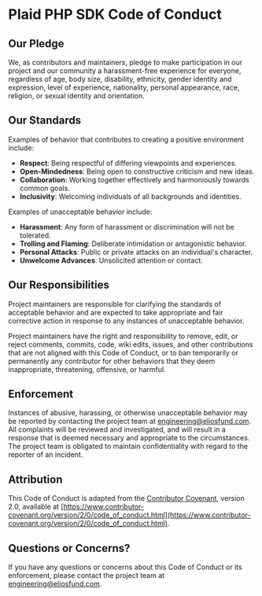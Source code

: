 # Plaid PHP SDK Code of Conduct

## Our Pledge

We, as contributors and maintainers, pledge to make participation in our project and our community a harassment-free experience for everyone, regardless of age, body size, disability, ethnicity, gender identity and expression, level of experience, nationality, personal appearance, race, religion, or sexual identity and orientation.

## Our Standards

Examples of behavior that contributes to creating a positive environment include:

- **Respect**: Being respectful of differing viewpoints and experiences.
- **Open-Mindedness**: Being open to constructive criticism and new ideas.
- **Collaboration**: Working together effectively and harmoniously towards common goals.
- **Inclusivity**: Welcoming individuals of all backgrounds and identities.

Examples of unacceptable behavior include:

- **Harassment**: Any form of harassment or discrimination will not be tolerated.
- **Trolling and Flaming**: Deliberate intimidation or antagonistic behavior.
- **Personal Attacks**: Public or private attacks on an individual's character.
- **Unwelcome Advances**: Unsolicited attention or contact.

## Our Responsibilities

Project maintainers are responsible for clarifying the standards of acceptable behavior and are expected to take appropriate and fair corrective action in response to any instances of unacceptable behavior.

Project maintainers have the right and responsibility to remove, edit, or reject comments, commits, code, wiki edits, issues, and other contributions that are not aligned with this Code of Conduct, or to ban temporarily or permanently any contributor for other behaviors that they deem inappropriate, threatening, offensive, or harmful.

## Enforcement

Instances of abusive, harassing, or otherwise unacceptable behavior may be reported by contacting the project team at engineering@eliosfund.com. All complaints will be reviewed and investigated, and will result in a response that is deemed necessary and appropriate to the circumstances. The project team is obligated to maintain confidentiality with regard to the reporter of an incident.

## Attribution

This Code of Conduct is adapted from the [Contributor Covenant](https://www.contributor-covenant.org/version/2/0/code_of_conduct.html), version 2.0, available at [https://www.contributor-covenant.org/version/2/0/code_of_conduct.html](https://www.contributor-covenant.org/version/2/0/code_of_conduct.html).

## Questions or Concerns?

If you have any questions or concerns about this Code of Conduct or its enforcement, please contact the project team at engineering@eliosfund.com.